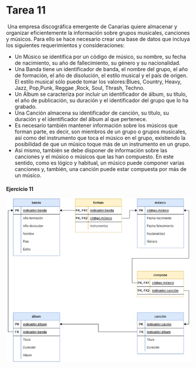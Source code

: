 # Tarea 11
![<image>](https://th.bing.com/th/id/R.877ccf352062ea5ef657cc3edad84e01?rik=%2fixprWltvNHUsg&riu=http%3a%2f%2fwww.audioproduccion.com%2fwp-content%2fuploads%2f2017%2f01%2fEnero_30_17.jpg&ehk=h7wi30AN9rB7SPqgX4Oc2j8xhOq5NcoQGxREKUYUWHM%3d&risl=&pid=ImgRaw&r=0)
Una empresa discográfica emergente de Canarias quiere almacenar y organizar eficientemente la información sobre grupos musicales, canciones y músicos. Para ello se hace necesario crear una base de datos que incluya los siguientes requerimientos y consideraciones:
- Un Músico se identifica por un código de músico, su nombre, su fecha de nacimiento, su año de fallecimiento, su género y su nacionalidad.
- Una Banda tiene un identificador de banda, el nombre del grupo, el año de formación, el año de disolución, el estilo musical y el país de origen. El estilo musical sólo puede tomar los valores:Blues, Country, Heavy, Jazz, Pop,Punk, Reggae ,Rock, Soul, Thrash, Techno.
- Un Álbum se caracteriza por incluir un identificador de álbum, su título, el año de publicación, su duración y el identificador del grupo que lo ha grabado.
- Una Canción almacena su identificador de canción, su título, su duración y el identificador del álbum al que pertenece.
- Es necesario también mantener información sobre los músicos que forman parte, es decir, son miembros de un grupo o grupos musicales, así como del instrumento que toca el músico en el grupo, existiendo la posibilidad de que un músico toque más de un instrumento en un grupo.
- Así mismo, también se debe disponer de información sobre las canciones y el músico o músicos que las han compuesto. En este sentido, como es lógico y habitual, un músico puede componer varias canciones y, también, una canción puede estar compuesta por más de un músico.
#### Ejercicio 11
![<image>](https://github.com/JCarlosAR032/base-de-datos/blob/main/Tareas/Tema%203/Tarea%2011/img/Tarea%2011.drawio.png)
